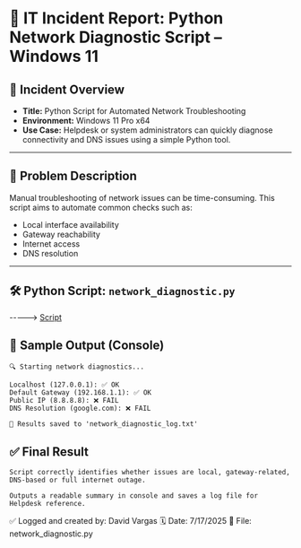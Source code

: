 # 🐍 IT Incident Report: Python Network Diagnostic Script – Windows 11

## 📌 Incident Overview
- **Title:** Python Script for Automated Network Troubleshooting  
- **Environment:** Windows 11 Pro x64  
- **Use Case:** Helpdesk or system administrators can quickly diagnose connectivity and DNS issues using a simple Python tool.

---

## 🧾 Problem Description
Manual troubleshooting of network issues can be time-consuming. This script aims to automate common checks such as:
- Local interface availability
- Gateway reachability
- Internet access
- DNS resolution

---

## 🛠️ Python Script: `network_diagnostic.py`

-----> [Script](scripts/network_diagnostic.py)

## 🧪 Sample Output (Console)
    
    🔍 Starting network diagnostics...
    
    Localhost (127.0.0.1): ✅ OK  
    Default Gateway (192.168.1.1): ✅ OK  
    Public IP (8.8.8.8): ❌ FAIL  
    DNS Resolution (google.com): ❌ FAIL  

    📄 Results saved to 'network_diagnostic_log.txt'

## ✅ Final Result

    Script correctly identifies whether issues are local, gateway-related, DNS-based or full internet outage.

    Outputs a readable summary in console and saves a log file for Helpdesk reference.

✅ Logged and created by: David Vargas
🗓️ Date: 7/17/2025
📁 File: network_diagnostic.py
